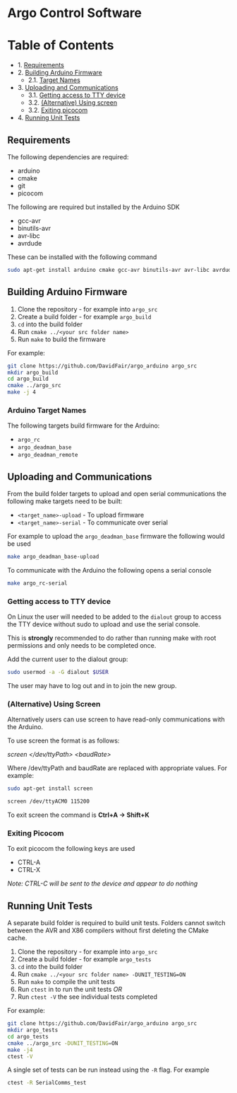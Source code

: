 # Argo Control Software

# Table of Contents
* 1\. [Requirements](#Requirements)
* 2\. [Building Arduino Firmware](#building-arduino-firmware)
  * 2.1\. [Target Names](#target-names)
* 3\. [Uploading and Communications](#uploading-and-communications)
  * 3.1\. [Getting access to TTY device](#getting-access-to-tty-device)
  * 3.2\. [(Alternative) Using screen](#\(alternative\)-using-screen)
  * 3.2\. [Exiting picocom](#exitting-picocom)
* 4\. [Running Unit Tests](#running-unit-tests)


## Requirements

The following dependencies are required:

- arduino
- cmake
- git
- picocom

The following are required but installed by the Arduino SDK
- gcc-avr
- binutils-avr
- avr-libc
- avrdude


These can be installed with the following command

```sh
sudo apt-get install arduino cmake gcc-avr binutils-avr avr-libc avrdude picocom git
```


## Building Arduino Firmware

1. Clone the repository - for example into `argo_src`
2. Create a build folder - for example `argo_build`
3. `cd` into the build folder
4. Run `cmake ../<your src folder name>`
5. Run `make` to build the firmware

For example:

```sh
git clone https://github.com/DavidFair/argo_arduino argo_src
mkdir argo_build
cd argo_build
cmake ../argo_src
make -j 4
```

### Arduino Target Names

The following targets build firmware for the Arduino:

- `argo_rc`
- `argo_deadman_base`
- `argo_deadman_remote`

## Uploading and Communications

From the build folder targets to upload and open serial communications the following make targets need to be built:

- `<target_name>-upload` - To upload firmware
- `<target_name>-serial` - To communicate over serial

For example to upload the `argo_deadman_base` firmware the following would be used

```sh
make argo_deadman_base-upload
```

To communicate with the Arduino the following opens a serial console

```sh
make argo_rc-serial
```

### Getting access to TTY device

On Linux the user will needed to be added to the `dialout` group to access the TTY device without sudo to upload and use the serial console.

This is **strongly** recommended to do rather than running make with root permissions and only needs to be completed once.

Add the current user to the dialout group:

```sh
sudo usermod -a -G dialout $USER
```

The user may have to log out and in to join the new group.

### (Alternative) Using Screen
Alternatively users can use screen to have read-only communications with
the Arduino.

To use screen the format is as follows:

*screen </dev/ttyPath> \<baudRate>*

Where /dev/ttyPath and baudRate are replaced with appropriate values. For example:

```sh
sudo apt-get install screen

screen /dev/ttyACM0 115200
```

To exit screen the command is **Ctrl+A -> Shift+K**

### Exiting Picocom

To exit picocom the following keys are used

- CTRL-A
- CTRL-X

*Note: CTRL-C will be sent to the device and appear to do nothing*

## Running Unit Tests

A separate build folder is required to build unit tests. Folders
cannot switch between the AVR and X86 compilers without first deleting
the CMake cache.

1. Clone the repository - for example into `argo_src`
2. Create a build folder - for example `argo_tests`
3. `cd` into the build folder
4. Run `cmake ../<your src folder name> -DUNIT_TESTING=ON`
5. Run `make` to compile the unit tests
6. Run `ctest` in to run the unit tests *OR*
7. Run `ctest -V` the see individual tests completed


For example:

```sh
git clone https://github.com/DavidFair/argo_arduino argo_src
mkdir argo_tests
cd argo_tests
cmake ../argo_src -DUNIT_TESTING=ON
make -j4
ctest -V
```

A single set of tests can be run instead using the `-R` flag. For example

```sh
ctest -R SerialComms_test
```